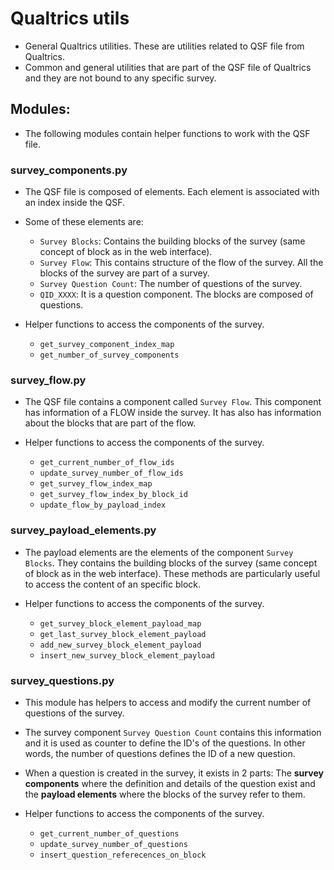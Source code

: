 # Qualtrics utils

- General Qualtrics utilities. These are utilities related to QSF file from Qualtrics.
- Common and general utilities that are part of the QSF file of Qualtrics and they are not bound to any specific survey.


## Modules:

- The following modules contain helper functions to work with the QSF file.


### survey_components.py

- The QSF file is composed of elements. Each element is associated with an index inside the QSF.
- Some of these elements are:
    - `Survey Blocks`: Contains the building blocks of the survey (same concept of block as in the web interface).
    - `Survey Flow`: This contains structure of the flow of the survey. All the blocks of the survey are part of a survey.
    - `Survey Question Count`: The number of questions of the survey.
    - `QID_XXXX`: It is a question component. The blocks are composed of questions.

- Helper functions to access the components of the survey.
    - `get_survey_component_index_map`
    - `get_number_of_survey_components`


### survey_flow.py

- The QSF file contains a component called `Survey Flow`. This component has information of a FLOW inside the survey. It has also has information about the blocks that are part of the flow. 

- Helper functions to access the components of the survey.
    - `get_current_number_of_flow_ids`
    - `update_survey_number_of_flow_ids`
    - `get_survey_flow_index_map`
    - `get_survey_flow_index_by_block_id`
    - `update_flow_by_payload_index`


### survey_payload_elements.py

- The payload elements are the elements of the component `Survey Blocks`. They contains the building blocks of the survey (same concept of block as in the web interface). These methods are particularly useful to access the content of an specific block.

- Helper functions to access the components of the survey.
    - `get_survey_block_element_payload_map`
    - `get_last_survey_block_element_payload`
    - `add_new_survey_block_element_payload`
    - `insert_new_survey_block_element_payload`



### survey_questions.py

- This module has helpers to access and modify the current number of questions of the survey.
- The survey component `Survey Question Count` contains this information and it is used as counter to define the ID's of the questions. In other words, the number of questions defines the ID of a new question.
- When a question is created in the survey, it exists in 2 parts: The **survey components** where the definition and details of the question exist and the **payload elements** where the blocks of the survey refer to them.

- Helper functions to access the components of the survey.
    - `get_current_number_of_questions`
    - `update_survey_number_of_questions`
    - `insert_question_referecences_on_block`